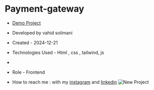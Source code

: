 # Payment-gateway
- [Demo Project](https://vahidsolimani.github.io/Payment-gateway/)

- Developed by vahid solimani

- Created - 2024-12-21

- Technologies Used - Html , css , tailwind, js
- 
- Role - Frontend

- How to reach me : with my [instagram](https://instagram.com/vahidsolimani.dev) and [linkedin](https://www.linkedin.com/in/vahid-solimani-33403a333?utm_source=share&utm_campaign=share_via&utm_content=profile&utm_medium=android_app)
![New Project](https://github.com/user-attachments/assets/26577cdb-9333-481f-8845-028a2432db4f)
